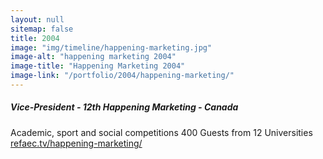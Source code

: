 ```yaml
---
layout: null
sitemap: false
title: 2004
image: "img/timeline/happening-marketing.jpg"
image-alt: "happening marketing 2004"
image-title: "Happening Marketing 2004"
image-link: "/portfolio/2004/happening-marketing/"
---
```

##### Vice-President - 12th Happening Marketing - Canada

Academic, sport and social competitions
400 Guests from 12 Universities  
[refaec.tv/happening-marketing/](https://refaec.tv/happening-marketing/)